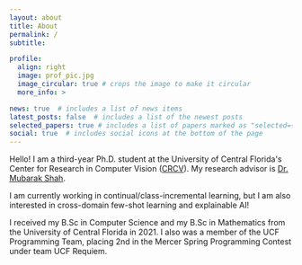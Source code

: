```yaml
---
layout: about
title: About
permalink: /
subtitle:

profile:
  align: right
  image: prof_pic.jpg
  image_circular: true # crops the image to make it circular
  more_info: >

news: true  # includes a list of news items
latest_posts: false  # includes a list of the newest posts
selected_papers: true # includes a list of papers marked as "selected={true}"
social: true  # includes social icons at the bottom of the page
---
```


Hello! I am a third-year Ph.D. student at the University of Central Florida's Center for Research in Computer Vision ([CRCV](https://www.crcv.ucf.edu/)).
My research advisor is [Dr. Mubarak Shah](https://www.crcv.ucf.edu/person/mubarak-shah/).

I am currently working in continual/class-incremental learning, but I am also interested in cross-domain few-shot learning and explainable AI!

I received my B.Sc in Computer Science and my B.Sc in Mathematics from the University of Central Florida in 2021. I also was a member of the UCF Programming Team, placing 2nd in the Mercer Spring Programming Contest under team UCF Requiem.
